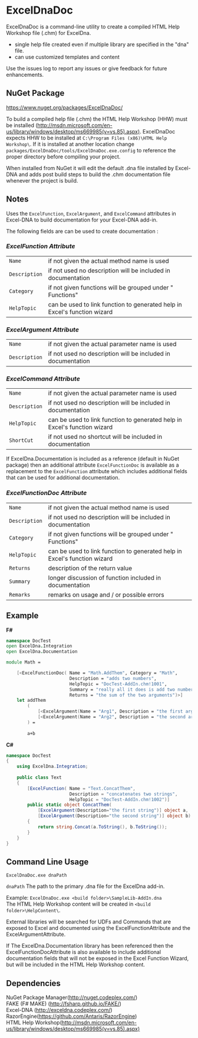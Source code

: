﻿ExcelDnaDoc
===================
ExcelDnaDoc is a command-line utility to create a compiled HTML Help Workshop file (.chm) for ExcelDna.

* single help file created even if multiple library are specified in the "dna" file.  
* can use customized templates and content  

Use the issues log to report any issues or give feedback for future enhancements.



NuGet Package
------------------
https://www.nuget.org/packages/ExcelDnaDoc/

To build a compiled help file (.chm) the HTML Help Workshop (HHW) must be installed 
(http://msdn.microsoft.com/en-us/library/windows/desktop/ms669985(v=vs.85).aspx).
ExcelDnaDoc expects HHW to be installed at `C:\Program Files (x86)\HTML Help Workshop\`. 
If it is installed at another location change `packages/ExcelDnaDoc/tools/ExcelDnaDoc.exe.config` 
to reference the proper directory before compiling your project.  

When installed from NuGet it will edit the default .dna file installed by Excel-DNA and adds post 
build steps to build the .chm documentation file whenever the project is build.

Notes
------------------

Uses the `ExcelFunction`, `ExcelArgument`, and `ExcelCommand` attributes in Excel-DNA to build 
documentation for your Excel-DNA add-in.  

The following fields are can be used to create documentation :  

### _ExcelFunction Attribute_
|					|																			|
| ----------------- | ------------------------------------------------------------------------- |
| `Name`			| if not given the actual method name is used								|
| `Description`		| if not used no description will be included in documentation				|
| `Category`		| if not given functions will be grouped under "*<project name>* Functions" | 
| `HelpTopic`		| can be used to link function to generated help in Excel's function wizard | 

### _ExcelArgument Attribute_
|					|																			|
| ----------------- | ------------------------------------------------------------------------- |
| `Name`			| if not given the actual parameter name is used							|
| `Description`		| if not used no description will be included in documentation				|

### _ExcelCommand Attribute_  
|					|																			|
| ----------------- | ------------------------------------------------------------------------- |
| `Name`			| if not given the actual parameter name is used							|
| `Description`		| if not used no description will be included in documentation				|
| `HelpTopic`		| can be used to link function to generated help in Excel's function wizard |
| `ShortCut`		| if not used no shortcut will be included in documentation					|

If ExcelDna.Documentation is included as a reference (default in NuGet package) then an additional 
attribute `ExcelFunctionDoc` is available as a replacement to the `ExcelFunction` attribute 
which includes additional fields that can be used for additional documentation.

### _ExcelFunctionDoc Attribute_
|					|																			|
| ----------------- | ------------------------------------------------------------------------- |
| `Name`			| if not given the actual method name is used								|
| `Description`		| if not used no description will be included in documentation				|
| `Category`		| if not given functions will be grouped under "*<project name>* Functions" | 
| `HelpTopic`		| can be used to link function to generated help in Excel's function wizard | 
| `Returns`			| description of the return value											|
| `Summary`			| longer discussion of function included in documentation					|  
| `Remarks`			| remarks on usage and / or possible errors									|


Example
------------------

**F#**
```fsharp
namespace DocTest
open ExcelDna.Integration
open ExcelDna.Documentation

module Math =

    [<ExcelFunctionDoc( Name = "Math.AddThem", Category = "Math", 
                        Description = "adds two numbers", 
                        HelpTopic = "DocTest-AddIn.chm!1001",
						Summary = "really all it does is add two number ... I promise.",
						Returns = "the sum of the two arguments")>]
    let addThem
        (
            [<ExcelArgument(Name = "Arg1", Description = "the first argument")>]a,
            [<ExcelArgument(Name = "Arg2", Description = "the second argument")>]b
        ) = 
        
        a+b
```

**C#**
```csharp
namespace DocTest
{
    using ExcelDna.Integration;
    
    public class Text 
    {
        [ExcelFunction( Name = "Text.ConcatThem", 
                        Description = "concatenates two strings", 
                        HelpTopic = "DocTest-AddIn.chm!1002")]
        public static object ConcatThem(
            [ExcelArgument(Description="the first string")] object a, 
            [ExcelArgument(Description="the second string")] object b)
        {
            return string.Concat(a.ToString(), b.ToString());
        }
    }
}
```

Command Line Usage
------------------
    ExcelDnaDoc.exe dnaPath  
`dnaPath` The path to the primary .dna file for the ExcelDna add-in.  

Example: `ExcelDnaDoc.exe <build folder>\SampleLib-AddIn.dna`  
         The HTML Help Workshop content will be created in `<build folder>\HelpContent\`.  

External libraries will be searched for UDFs and Commands
that are exposed to Excel and documented using the ExcelFunctionAttribute and the ExcelArgumentAttribute.  

If The ExcelDna.Documentation library has been referenced then the ExcelFunctionDocAttribute 
is also available to include additional documentation fields that will not be exposed in the Excel Function 
Wizard, but will be included in the HTML Help Workshop content.  

Dependencies
------------------
 NuGet Package Manager(http://nuget.codeplex.com/)  
 FAKE (F# MAKE) (http://fsharp.github.io/FAKE/)  
 Excel-DNA (http://exceldna.codeplex.com/)  
 RazorEngine(https://github.com/Antaris/RazorEngine)  
 HTML Help Workshop(http://msdn.microsoft.com/en-us/library/windows/desktop/ms669985(v=vs.85).aspx)  
